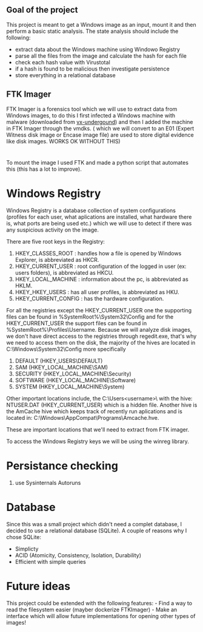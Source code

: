 ## Goal of the project

This project is meant to get a Windows image as an input, mount it and then perform a basic static analysis.
The state analysis should include the following: 
- extract data about the Windows machine using Windowo Registry
- parse all the files from the image and calculate the hash for each file
- check each hash value with Virustotal 
- if a hash is found to be malicious then investigate persistence 
- store everything in a relational database 

## FTK Imager

FTK Imager is a forensics tool which we will use to extract data from Windows images, to do this I first infected a Windows machine with malware (downloaded from [vx-undergound](https://vx-underground.org/)) and then I added the machine in FTK Imager through the vmdks. ( which we will convert to an E01 (Expert Witness disk image or Encase image file) are used to store digital evidence like disk images.   WORKS OK WITHOUT THIS)

#
To mount the image I used FTK and made a python script that automates this (this has a lot to improve). 

# Windows Registry

Windows Registry is a database collection of system configurations (profiles for each user, what aplications are installed, what hardware there is, what ports are being used etc.) which we will use to detect if there was any suspicious activity on the image.

There are five root keys in the Registry:
1. HKEY_CLASSES_ROOT : handles how a file is opened by Windows Explorer, is abbreviated as HKCR.
2. HKEY_CURRENT_USER : root configuration of the logged in user (ex: users folders), is abbreviated as HKCU.
3. HKEY_LOCAL_MACHINE : information about the pc, is abbreviated as HKLM.
4. HKEY_HKEY_USERS : has all user profiles, is abbreviated as HKU.
5. HKEY_CURRENT_CONFIG : has the hardware configuration.

For all the registries except the HKEY_CURRENT_USER one the supporting files can be found in %SystemRoot%\System32\Config and for the HKEY_CURRENT_USER the support files can be found in %SystemRoot%\Profiles\Username.
Because we will analyze disk images, we don't have direct access to the registries through regedit.exe, that's why we need to access them on the disk, the majority of the hives are located in C:\Windows\System32\Config more specifically
1. DEFAULT (HKEY_USERS\DEFAULT)
2. SAM (HKEY_LOCAL_MACHINE\SAM)
3. SECURITY (HKEY_LOCAL_MACHINE\Security)
4. SOFTWARE (HKEY_LOCAL_MACHINE\Software)
5. SYSTEM (HKEY_LOCAL_MACHINE\System)

Other important locations include, the C:\Users\<username>\ with the hive: NTUSER.DAT (HKEY_CURRENT_USER) which is a hidden file. Another hive is the AmCache hive which keeps track of recently run aplications and is located in: C:\Windows\AppCompat\Programs\Amcache.hve.

These are important locations that we'll need to extract from FTK imager.

To access the Windows Registry keys we will be using the winreg library.

# Persistance checking

1. use Sysinternals Autoruns 

# Database

Since this was a small project which didn't need a complet database, I decided to use a relational database (SQLite). A couple of reasons why I chose SQLite:
- Simplicty 
- ACID (Atomicity, Consistency, Isolation, Durability) 
- Efficient with simple queries

# Future ideas

This project could be extended with the following features:
    - Find a way to read the filesystem easier (mayber dockerize FTKImager)
    - Make an interface which will allow future implementations for opening other types of images!
     